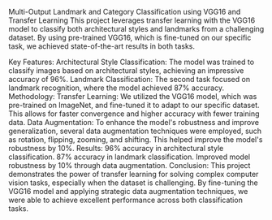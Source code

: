 Multi-Output Landmark and Category Classification using VGG16 and Transfer Learning
This project leverages transfer learning with the VGG16 model to classify both architectural styles and landmarks from a challenging dataset. By using pre-trained VGG16, which is fine-tuned on our specific task, we achieved state-of-the-art results in both tasks.

Key Features:
Architectural Style Classification: The model was trained to classify images based on architectural styles, achieving an impressive accuracy of 96%.
Landmark Classification: The second task focused on landmark recognition, where the model achieved 87% accuracy.
Methodology:
Transfer Learning: We utilized the VGG16 model, which was pre-trained on ImageNet, and fine-tuned it to adapt to our specific dataset. This allows for faster convergence and higher accuracy with fewer training data.
Data Augmentation: To enhance the model's robustness and improve generalization, several data augmentation techniques were employed, such as rotation, flipping, zooming, and shifting. This helped improve the model's robustness by 10%.
Results:
96% accuracy in architectural style classification.
87% accuracy in landmark classification.
Improved model robustness by 10% through data augmentation.
Conclusion:
This project demonstrates the power of transfer learning for solving complex computer vision tasks, especially when the dataset is challenging. By fine-tuning the VGG16 model and applying strategic data augmentation techniques, we were able to achieve excellent performance across both classification tasks.
